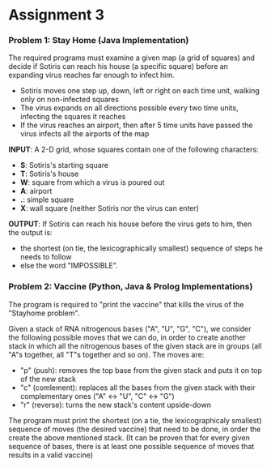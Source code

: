 # Assignment 3

### Problem 1: Stay Home (Java Implementation)
The required programs must examine a given map (a grid of squares) and decide if Sotiris can reach his house (a specific square) before an expanding virus reaches far enough to infect him.
- Sotiris moves one step up, down, left or right on each time unit, walking only on non-infected squares
- The virus expands on all directions possible every two time units, infecting the squares it reaches
- If the virus reaches an airport, then after 5 time units have passed the virus infects all the airports of the map

**INPUT**:
A 2-D grid, whose squares contain one of the following characters:
 - **S**: Sotiris's starting square
 - **T**: Sotiris's house
 - **W**: square from which a virus is poured out
 - **A**: airport
 - **.**: simple square
 - **X**: wall square (neither Sotiris nor the virus can enter)
 
 **OUTPUT**:
 If Sotiris can reach his house before the virus gets to him, then the output is:
 - the shortest (on tie, the lexicographically smallest) sequence of steps he needs to follow
 - else the word "IMPOSSIBLE".


### Problem 2: Vaccine (Python, Java & Prolog Implementations)

The program is required to "print the vaccine" that kills the virus of the "Stayhome problem".

Given a stack of RNA nitrogenous bases ("A", "U", "G", "C"), we consider the following possible moves that we can do, in order to create another stack in which all the nitrogenous bases of the given stack are in groups (all "A"s together, all "T"s together and so on). The moves are:

- "p" (push): removes the top base from the given stack and puts it on top of the new stack 
- "c" (comlement): replaces all the bases from the given stack with their complementary ones ("A" :left_right_arrow: "U", "C" :left_right_arrow: "G")
- "r" (reverse): turns the new stack's content upside-down

The program must print the shortest (on a tie, the lexicographicaly smallest) sequence of moves (the desired vaccine) that need to be done, in order the create the above mentioned stack. (It can be proven that for every given sequence of bases, there is at least one possible sequence of moves that results in a valid vaccine)
